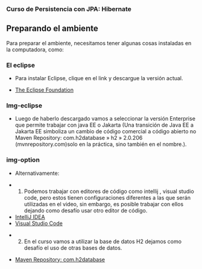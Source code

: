 ### Curso de Persistencia con JPA: Hibernate

## Preparando el ambiente

Para preparar el ambiente, necesitamos tener algunas cosas instaladas en la computadora, como:

### El eclipse
- Para instalar Eclipse, clique en el link y descargue la versión actual.

 + [The Eclipse Foundation](https://www.eclipse.org/downloads/download.php?file=/oomph/epp/2022-12/R/eclipse-inst-jre-win64.exe&mirror_id=576 "The Eclipse Foundation")

### Img-eclipse
- Luego de haberlo descargado vamos a seleccionar la versión Enterprise que permite trabajar con java EE o Jakarta (Una transición de Java EE a Jakarta EE simboliza un cambio de código comercial a código abierto no Maven Repository: com.h2database » h2 » 2.0.206 (mvnrepository.com)solo en la práctica, sino también en el nombre.). 

### img-option
- Alternativamente:

 + 1) Podemos trabajar con editores de código como intellij , visual studio code, pero estos tienen configuraciones diferentes a las que serán utilizadas en el video, sin embargo, es posible trabajar con ellos dejando como desafío usar otro editor de código.
 + [IntelliJ IDEA](https://www.jetbrains.com/idea/download/#section=windows "IntelliJ IDEA")
 + [Visual Studio Code](https://code.visualstudio.com/Download "Visual Studio Code")
- 2) En el curso vamos a utilizar la base de datos H2 dejamos como desafío el uso de otras bases de datos.

 + [Maven Repository: com.h2database](https://mvnrepository.com/artifact/com.h2database/h2/2.0.206 "Maven Repository: com.h2database")
